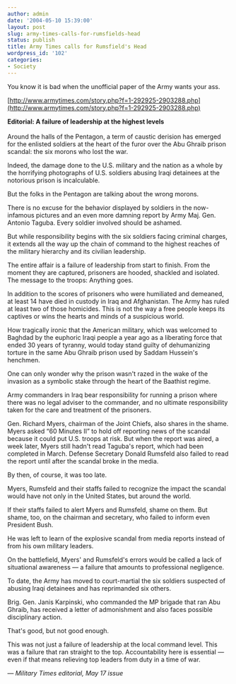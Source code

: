 ```yaml
---
author: admin
date: '2004-05-10 15:39:00'
layout: post
slug: army-times-calls-for-rumsfields-head
status: publish
title: Army Times calls for Rumsfield's Head
wordpress_id: '102'
categories:
- Society
---
```


You know it is bad when the unofficial paper of the Army wants your ass.

[http://www.armytimes.com/story.php?f=1-292925-2903288.php](http://www.armytimes.com/story.php?f=1-292925-2903288.php)

**Editorial: A failure of leadership at the highest levels**\
\
 Around the halls of the Pentagon, a term of caustic derision has
emerged for the enlisted soldiers at the heart of the furor over the Abu
Ghraib prison scandal: the six morons who lost the war.

Indeed, the damage done to the U.S. military and the nation as a whole
by the horrifying photographs of U.S. soldiers abusing Iraqi detainees
at the notorious prison is incalculable.

But the folks in the Pentagon are talking about the wrong morons.

There is no excuse for the behavior displayed by soldiers in the
now-infamous pictures and an even more damning report by Army Maj. Gen.
Antonio Taguba. Every soldier involved should be ashamed.

But while responsibility begins with the six soldiers facing criminal
charges, it extends all the way up the chain of command to the highest
reaches of the military hierarchy and its civilian leadership.

The entire affair is a failure of leadership from start to finish. From
the moment they are captured, prisoners are hooded, shackled and
isolated. The message to the troops: Anything goes.

In addition to the scores of prisoners who were humiliated and demeaned,
at least 14 have died in custody in Iraq and Afghanistan. The Army has
ruled at least two of those homicides. This is not the way a free people
keeps its captives or wins the hearts and minds of a suspicious world.

How tragically ironic that the American military, which was welcomed to
Baghdad by the euphoric Iraqi people a year ago as a liberating force
that ended 30 years of tyranny, would today stand guilty of dehumanizing
torture in the same Abu Ghraib prison used by Saddam Hussein's henchmen.

One can only wonder why the prison wasn't razed in the wake of the
invasion as a symbolic stake through the heart of the Baathist regime.

Army commanders in Iraq bear responsibility for running a prison where
there was no legal adviser to the commander, and no ultimate
responsibility taken for the care and treatment of the prisoners.

Gen. Richard Myers, chairman of the Joint Chiefs, also shares in the
shame. Myers asked “60 Minutes II” to hold off reporting news of the
scandal because it could put U.S. troops at risk. But when the report
was aired, a week later, Myers still hadn't read Taguba's report, which
had been completed in March. Defense Secretary Donald Rumsfeld also
failed to read the report until after the scandal broke in the media.

By then, of course, it was too late.

Myers, Rumsfeld and their staffs failed to recognize the impact the
scandal would have not only in the United States, but around the world.

If their staffs failed to alert Myers and Rumsfeld, shame on them. But
shame, too, on the chairman and secretary, who failed to inform even
President Bush.

He was left to learn of the explosive scandal from media reports instead
of from his own military leaders.

On the battlefield, Myers' and Rumsfeld's errors would be called a lack
of situational awareness — a failure that amounts to professional
negligence.

To date, the Army has moved to court-martial the six soldiers suspected
of abusing Iraqi detainees and has reprimanded six others.

Brig. Gen. Janis Karpinski, who commanded the MP brigade that ran Abu
Ghraib, has received a letter of admonishment and also faces possible
disciplinary action.

That's good, but not good enough.

This was not just a failure of leadership at the local command level.
This was a failure that ran straight to the top. Accountability here is
essential — even if that means relieving top leaders from duty in a time
of war.

*— Military Times editorial, May 17 issue*
